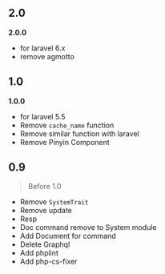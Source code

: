 ## 2.0
**2.0.0**
- for laravel 6.x
- remove agmotto
## 1.0
**1.0.0**
- for laravel 5.5
- Remove `cache_name` function
- Remove similar function with laravel
- Remove Pinyin Component
## 0.9
> Before 1.0
- Remove `SystemTrait`
- Remove update
- Resp
- Doc command remove to System module
- Add Document for command
- Delete Graphql
- Add phplint
- Add php-cs-fixer